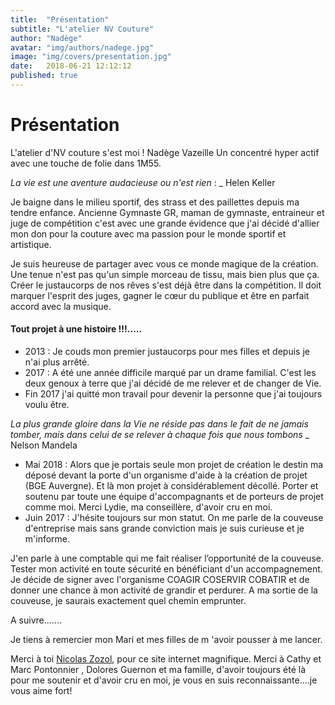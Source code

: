 ```yaml
---
title:  "Présentation"
subtitle: "L'atelier NV Couture"
author: "Nadège"
avatar: "img/authors/nadege.jpg"
image: "img/covers/presentation.jpg"
date:   2018-06-21 12:12:12
published: true
---
```


Présentation
=====
 
L'atelier d'NV couture s'est moi ! Nadège Vazeille
Un concentré hyper actif avec une touche de folie dans 1M55.
 
*La vie est une aventure audacieuse ou n'est rien*  : _ Helen Keller
 
Je baigne dans le milieu sportif, des strass et des paillettes depuis ma tendre enfance. Ancienne Gymnaste GR, maman de gymnaste, entraineur et juge de compétition c'est avec une grande évidence que j'ai décidé d'allier mon don pour la couture avec ma passion pour le monde sportif et artistique.
 
Je suis heureuse de partager avec vous ce monde magique de la création.
Une tenue n'est pas qu'un simple morceau de tissu, mais bien plus que ça. Créer le justaucorps de nos rêves s'est déjà être dans la compétition. Il doit marquer l'esprit des juges, gagner le cœur du publique et être en parfait accord avec la musique.
 
#### Tout projet à une histoire !!!.....
 
* 2013 : Je couds mon premier justaucorps pour mes filles et depuis je n'ai plus arrêté.
* 2017 : A été une année difficile marqué par un drame familial. C'est les deux genoux à terre que j'ai décidé de me relever et de changer de Vie. 
* Fin 2017 j'ai quitté mon travail pour devenir la personne que j'ai toujours voulu être.
 
 
*La plus grande gloire dans la Vie ne réside pas dans le fait de ne jamais tomber, mais dans celui de se relever à chaque fois que nous tombons* _ Nelson Mandela
 
 
* Mai 2018 : Alors que je portais seule mon projet de création le destin ma déposé devant la porte d'un organisme d'aide à la création de projet (BGE Auvergne). Et là mon projet à considérablement décollé. Porter et soutenu par toute une équipe d'accompagnants et de porteurs de projet comme moi. Merci Lydie, ma conseillère, d'avoir cru en moi.
* Juin 2017 : J'hésite toujours sur mon statut. On me parle de la couveuse d'entreprise mais sans grande conviction mais je suis curieuse et je m'informe.

J'en parle à une comptable qui me fait réaliser l’opportunité de la couveuse. Tester mon activité en toute sécurité en bénéficiant d'un accompagnement. Je décide de signer avec l'organisme COAGIR COSERVIR COBATIR et de donner une chance à mon activité de grandir et perdurer. A ma sortie de la couveuse, je saurais exactement quel chemin emprunter.
 
A suivre.......

Je tiens à remercier mon Mari et  mes filles de m 'avoir pousser à me lancer.

Merci à toi [Nicolas Zozol](http://www.robusta.io), pour ce site internet magnifique. Merci à Cathy et Marc Pontonnier , Dolores Guernon et ma famille, d'avoir toujours été là pour me soutenir et d'avoir cru en moi, je vous en suis reconnaissante....je vous aime fort!
 
